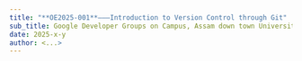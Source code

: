 ```yaml
---
title: "**OE2025-001**———Introduction to Version Control through Git"
sub_title: Google Developer Groups on Campus, Assam down town University
date: 2025-x-y
author: <...>
---
```


<!-- new_line -->
<!-- include: ./chapters/1_0_a.md -->
<!-- column_layout: [1, 1] -->
<!-- column: 0 -->
<!-- include: ./chapters/1_0_b.md -->
<!-- column: 1 -->
<!-- include: ./chapters/1_0_c.md -->
<!-- reset_layout -->
<!-- end_slide -->

<!-- new_line -->
<!-- include: ./chapters/1_1.md -->
<!-- end_slide -->

<!-- new_line -->
<!-- include: ./chapters/1_2_a.md -->
<!-- end_slide -->

<!-- new_line -->
<!-- include: ./chapters/1_2_b.md -->
<!-- end_slide -->

<!-- new_line -->
<!-- include: ./chapters/1_2_c.md -->
<!-- end_slide -->

<!-- new_line -->
<!-- include: ./chapters/1_3_a.md -->
<!-- end_slide -->

<!-- new_line -->
<!-- include: ./chapters/1_3_b.md -->
<!-- end_slide -->

<!-- new_line -->
<!-- column_layout: [1, 1] -->
<!-- column: 0 -->
<!-- include: ./chapters/1_4_a.md -->
<!-- column: 1 -->
<!-- include: ./chapters/1_4_b.md -->
<!-- reset_layout -->
<!-- end_slide -->

<!-- new_line -->
<!-- include: ./chapters/1_5.md -->
<!-- end_slide -->

<!-- new_line -->
<!-- include: ./chapters/1_6.md -->
<!-- end_slide -->

<!-- new_line -->
<!-- include: ./chapters/1_7.md -->
<!-- end_slide -->
